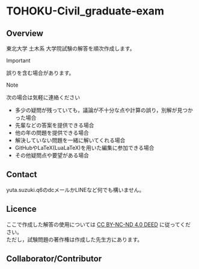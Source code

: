 # TOHOKU-Civil_graduate-exam

## Overview
東北大学 土木系 大学院試験の解答を順次作成します。

> [!IMPORTANT]
> 誤りを含む場合があります。

> [!NOTE]
> 次の場合は気軽に連絡ください
> - 多少の疑問が残っていても，議論が不十分な点や計算の誤り，別解が見つかった場合
> - 先輩などの答案を提供できる場合
> - 他の年の問題を提供できる場合  
> - 解決していない問題を一緒に解いてくれる場合  
> - GitHubやLaTeX(LuaLaTeX)を用いた編集に参加できる場合
> - その他疑問点や要望がある場合

## Contact
yuta.suzuki.q6のdcメールかLINEなど何でも構いません。  

## Licence
ここで作成した解答の使用については
[CC BY-NC-ND 4.0 DEED](https://creativecommons.org/licenses/by-nc-nd/4.0/deed.ja)
に従ってください。  
ただし，試験問題の著作権は作成した先生方にあります。

## Collaborator/Contributor
